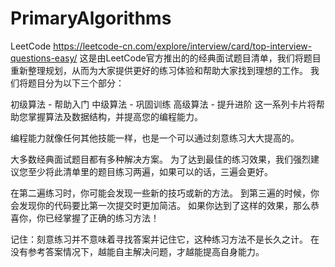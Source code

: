 # PrimaryAlgorithms
LeetCode https://leetcode-cn.com/explore/interview/card/top-interview-questions-easy/
这是由LeetCode官方推出的的经典面试题目清单，我们将题目重新整理规划，从而为大家提供更好的练习体验和帮助大家找到理想的工作。 我们将题目分为以下三个部分：

初级算法 - 帮助入门
中级算法 - 巩固训练
高级算法 - 提升进阶
这一系列卡片将帮助您掌握算法及数据结构，并提高您的编程能力。

编程能力就像任何其他技能一样，也是一个可以通过刻意练习大大提高的。

大多数经典面试题目都有多种解决方案。 为了达到最佳的练习效果，我们强烈建议您至少将此清单里的题目练习两遍，如果可以的话，三遍会更好。

在第二遍练习时，你可能会发现一些新的技巧或新的方法。 到第三遍的时候，你会发现你的代码要比第一次提交时更加简洁。 如果你达到了这样的效果，那么恭喜你，你已经掌握了正确的练习方法！

记住：刻意练习并不意味着寻找答案并记住它，这种练习方法不是长久之计。 在没有参考答案情况下，越能自主解决问题，才越能提高自身能力。
